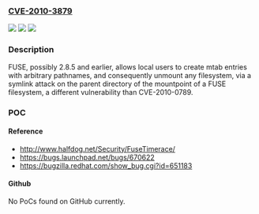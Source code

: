 ### [CVE-2010-3879](https://cve.mitre.org/cgi-bin/cvename.cgi?name=CVE-2010-3879)
![](https://img.shields.io/static/v1?label=Product&message=n%2Fa&color=blue)
![](https://img.shields.io/static/v1?label=Version&message=n%2Fa&color=blue)
![](https://img.shields.io/static/v1?label=Vulnerability&message=n%2Fa&color=brighgreen)

### Description

FUSE, possibly 2.8.5 and earlier, allows local users to create mtab entries with arbitrary pathnames, and consequently unmount any filesystem, via a symlink attack on the parent directory of the mountpoint of a FUSE filesystem, a different vulnerability than CVE-2010-0789.

### POC

#### Reference
- http://www.halfdog.net/Security/FuseTimerace/
- https://bugs.launchpad.net/bugs/670622
- https://bugzilla.redhat.com/show_bug.cgi?id=651183

#### Github
No PoCs found on GitHub currently.

